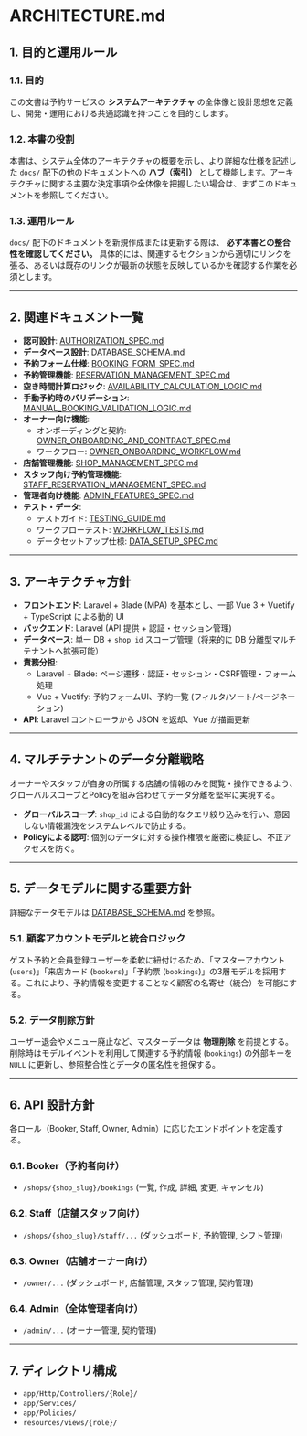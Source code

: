 # ARCHITECTURE.md

## 1. 目的と運用ルール

### 1.1. 目的
この文書は予約サービスの **システムアーキテクチャ** の全体像と設計思想を定義し、開発・運用における共通認識を持つことを目的とします。

### 1.2. 本書の役割
本書は、システム全体のアーキテクチャの概要を示し、より詳細な仕様を記述した `docs/` 配下の他のドキュメントへの **ハブ（索引）** として機能します。アーキテクチャに関する主要な決定事項や全体像を把握したい場合は、まずこのドキュメントを参照してください。

### 1.3. 運用ルール
`docs/` 配下のドキュメントを新規作成または更新する際は、 **必ず本書との整合性を確認してください。** 具体的には、関連するセクションから適切にリンクを張る、あるいは既存のリンクが最新の状態を反映しているかを確認する作業を必須とします。

---

## 2. 関連ドキュメント一覧

-   **認可設計**: [AUTHORIZATION_SPEC.md](./AUTHORIZATION_SPEC.md)
-   **データベース設計**: [DATABASE_SCHEMA.md](./DATABASE_SCHEMA.md)
-   **予約フォーム仕様**: [BOOKING_FORM_SPEC.md](./BOOKING_FORM_SPEC.md)
-   **予約管理機能**: [RESERVATION_MANAGEMENT_SPEC.md](./RESERVATION_MANAGEMENT_SPEC.md)
-   **空き時間計算ロジック**: [AVAILABILITY_CALCULATION_LOGIC.md](./AVAILABILITY_CALCULATION_LOGIC.md)
-   **手動予約時のバリデーション**: [MANUAL_BOOKING_VALIDATION_LOGIC.md](./MANUAL_BOOKING_VALIDATION_LOGIC.md)
-   **オーナー向け機能**:
    -   オンボーディングと契約: [OWNER_ONBOARDING_AND_CONTRACT_SPEC.md](./OWNER_ONBOARDING_AND_CONTRACT_SPEC.md)
    -   ワークフロー: [OWNER_ONBOARDING_WORKFLOW.md](./OWNER_ONBOARDING_WORKFLOW.md)
-   **店舗管理機能**: [SHOP_MANAGEMENT_SPEC.md](./SHOP_MANAGEMENT_SPEC.md)
-   **スタッフ向け予約管理機能**: [STAFF_RESERVATION_MANAGEMENT_SPEC.md](./STAFF_RESERVATION_MANAGEMENT_SPEC.md)
-   **管理者向け機能**: [ADMIN_FEATURES_SPEC.md](./ADMIN_FEATURES_SPEC.md)
-   **テスト・データ**:
    -   テストガイド: [TESTING_GUIDE.md](./TESTING_GUIDE.md)
    -   ワークフローテスト: [WORKFLOW_TESTS.md](./WORKFLOW_TESTS.md)
    -   データセットアップ仕様: [DATA_SETUP_SPEC.md](./DATA_SETUP_SPEC.md)

---

## 3. アーキテクチャ方針

-   **フロントエンド**: Laravel + Blade (MPA) を基本とし、一部 Vue 3 + Vuetify + TypeScript による動的 UI
-   **バックエンド**: Laravel (API 提供 + 認証・セッション管理)
-   **データベース**: 単一 DB + `shop_id` スコープ管理（将来的に DB 分離型マルチテナントへ拡張可能）
-   **責務分担**:
    -   Laravel + Blade: ページ遷移・認証・セッション・CSRF管理・フォーム処理
    -   Vue + Vuetify: 予約フォームUI、予約一覧 (フィルタ/ソート/ページネーション)
-   **API**: Laravel コントローラから JSON を返却、Vue が描画更新

---

## 4. マルチテナントのデータ分離戦略

オーナーやスタッフが自身の所属する店舗の情報のみを閲覧・操作できるよう、グローバルスコープとPolicyを組み合わせてデータ分離を堅牢に実現する。

-   **グローバルスコープ**: `shop_id` による自動的なクエリ絞り込みを行い、意図しない情報漏洩をシステムレベルで防止する。
-   **Policyによる認可**: 個別のデータに対する操作権限を厳密に検証し、不正アクセスを防ぐ。

---

## 5. データモデルに関する重要方針

詳細なデータモデルは [DATABASE_SCHEMA.md](./DATABASE_SCHEMA.md) を参照。

### 5.1. 顧客アカウントモデルと統合ロジック
ゲスト予約と会員登録ユーザーを柔軟に紐付けるため、「マスターアカウント (`users`)」「来店カード (`bookers`)」「予約票 (`bookings`)」の3層モデルを採用する。これにより、予約情報を変更することなく顧客の名寄せ（統合）を可能にする。

### 5.2. データ削除方針
ユーザー退会やメニュー廃止など、マスターデータは **物理削除** を前提とする。削除時はモデルイベントを利用して関連する予約情報 (`bookings`) の外部キーを `NULL` に更新し、参照整合性とデータの匿名性を担保する。

---

## 6. API 設計方針

各ロール（Booker, Staff, Owner, Admin）に応じたエンドポイントを定義する。

### 6.1. Booker（予約者向け）
-   `/shops/{shop_slug}/bookings` (一覧, 作成, 詳細, 変更, キャンセル)

### 6.2. Staff（店舗スタッフ向け）
-   `/shops/{shop_slug}/staff/...` (ダッシュボード, 予約管理, シフト管理)

### 6.3. Owner（店舗オーナー向け）
-   `/owner/...` (ダッシュボード, 店舗管理, スタッフ管理, 契約管理)

### 6.4. Admin（全体管理者向け）
-   `/admin/...` (オーナー管理, 契約管理)

---

## 7. ディレクトリ構成

-   `app/Http/Controllers/{Role}/`
-   `app/Services/`
-   `app/Policies/`
-   `resources/views/{role}/`
